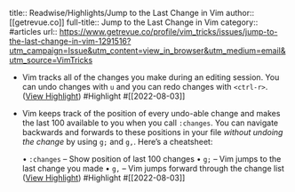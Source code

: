 title:: Readwise/Highlights/Jump to the Last Change in Vim
author:: [[getrevue.co]]
full-title:: Jump to the Last Change in Vim
category:: #articles
url:: https://www.getrevue.co/profile/vim_tricks/issues/jump-to-the-last-change-in-vim-1291516?utm_campaign=Issue&utm_content=view_in_browser&utm_medium=email&utm_source=VimTricks

- Vim tracks all of the changes you make during an editing session. You can undo changes with `u` and you can redo changes with `<ctrl-r>`. ([View Highlight](https://read.readwise.io/read/01g9hefa198nd0pqdcc1fb55kf)) #Highlight #[[2022-08-03]]
- Vim keeps track of the position of every undo-able change and makes the last 100 available to you when you call `:changes`. You can navigate backwards and forwards to these positions in your file *without undoing the change* by using `g;` and `g,`. Here’s a cheatsheet:
  
  •   `:changes` – Show position of last 100 changes
  •   `g;` – Vim jumps to the last change you made
  •   `g,` – Vim jumps forward through the change list ([View Highlight](https://read.readwise.io/read/01g9hehy9g3tpnrt5dtwvybytx)) #Highlight #[[2022-08-03]]